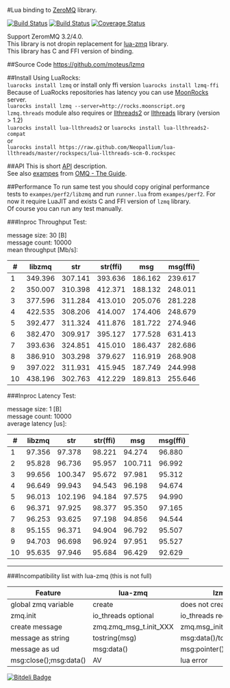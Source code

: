 #Lua binding to [ZeroMQ](http://zeromq.org) library.

[![Build Status](https://travis-ci.org/moteus/lzmq.png?branch=master)](https://travis-ci.org/moteus/lzmq)
[![Build Status](https://buildhive.cloudbees.com/job/moteus/job/lzmq/badge/icon)](https://buildhive.cloudbees.com/job/moteus/job/lzmq/)
[![Coverage Status](https://coveralls.io/repos/moteus/lzmq/badge.png?branch=master)](https://coveralls.io/r/moteus/lzmq?branch=master)

Support ZeromMQ 3.2/4.0.<br/>
This library is not dropin replacement for [lua-zmq](https://github.com/Neopallium/lua-zmq) library.<br/>
This library has C and FFI version of binding.

##Source Code
https://github.com/moteus/lzmq

##Install
Using LuaRocks:<br/>
`luarocks install lzmq` or install only ffi version `luarocks install lzmq-ffi`<br/>
Because of LuaRocks repositories has latency you can use [MoonRocks](http://rocks.moonscript.org/) server.<br/>
`luarocks install lzmq --server=http://rocks.moonscript.org`<br/>
`lzmq.threads` module also requires or [llthreads2](https://github.com/moteus/lua-llthreads2) or [llthreads](https://github.com/Neopallium/lua-llthreads) library (version > 1.2)<br/>
`luarocks install lua-llthreads2` or `luarocks install lua-llthreads2-compat` <br/>
or<br/>
`luarocks install https://raw.github.com/Neopallium/lua-llthreads/master/rockspecs/lua-llthreads-scm-0.rockspec`


##API
This is short [API](http://moteus.github.io/lzmq/index.html) description.<br/>
See also [exampes](https://github.com/moteus/lzmq-zguide) from [OMQ - The Guide](http://zguide.zeromq.org).<br/>

##Performance
To run same test you should copy original performance tests to `exampes/perf2/libzmq`
and run `runner.lua` from `exampes/perf2`. For now it require LuaJIT and exists 
C and FFI version of `lzmq` library.<br/>
Of course you can run any test manually.

###Inproc Throughput Test:

message size: 30 [B]<br/>
message count: 10000<br/>
mean throughput [Mb/s]:<br/>

| # | libzmq     | str        | str(ffi)   | msg        | msg(ffi)   |
|---|------------|------------|------------|------------|------------|
| 1 |349.396     |307.141     |393.636     |186.162     |239.617     |
| 2 |350.007     |310.398     |412.371     |188.132     |248.011     |
| 3 |377.596     |311.284     |413.010     |205.076     |281.228     |
| 4 |422.535     |308.206     |414.007     |174.406     |248.679     |
| 5 |392.477     |311.324     |411.876     |181.722     |274.946     |
| 6 |382.470     |309.917     |395.127     |177.528     |631.413     |
| 7 |393.636     |324.851     |415.010     |186.437     |282.686     |
| 8 |386.910     |303.298     |379.627     |116.919     |268.908     |
| 9 |397.022     |311.931     |415.945     |187.749     |244.998     |
| 10|438.196     |302.763     |412.229     |189.813     |255.646     |

###Inproc Latency Test:

message size: 1 [B]<br/>
message count: 10000<br/>
average latency [us]:<br/>

| # | libzmq     | str        | str(ffi)   | msg        | msg(ffi)   |
|---|------------|------------|------------|------------|------------|
| 1 |97.356      |97.378      |98.221      |94.274      |96.880      |
| 2 |95.828      |96.736      |95.957      |100.711     |96.992      |
| 3 |99.656      |100.347     |95.672      |97.981      |95.312      |
| 4 |96.649      |99.943      |94.543      |96.198      |94.674      |
| 5 |96.013      |102.196     |94.184      |97.575      |94.990      |
| 6 |96.371      |97.925      |98.377      |95.350      |97.165      |
| 7 |96.253      |93.625      |97.198      |94.856      |94.544      |
| 8 |95.155      |96.371      |94.904      |96.792      |95.507      |
| 9 |94.703      |96.698      |96.924      |97.951      |95.527      |
| 10|95.635      |97.946      |95.684      |96.429      |92.629      |

----
###Incompatibility list with lua-zmq (this is not full)

|    Feature           |      lua-zmq           |        lzmq              |
|----------------------|------------------------|--------------------------|
|global zmq variable   | create                 | does not create          |
|zmq.init              | io_threads optional    | io_threads require       |
|create message        | zmq.zmq_msg_t.init_XXX | zmq.msg_init_XXX         |
|message as string     | tostring(msg)          | msg:data()/tostring(msg) |
|message as ud         | msg:data()             | msg:pointer()            |
|msg:close();msg:data()| AV                     | lua error                |



[![Bitdeli Badge](https://d2weczhvl823v0.cloudfront.net/moteus/lzmq/trend.png)](https://bitdeli.com/free "Bitdeli Badge")

